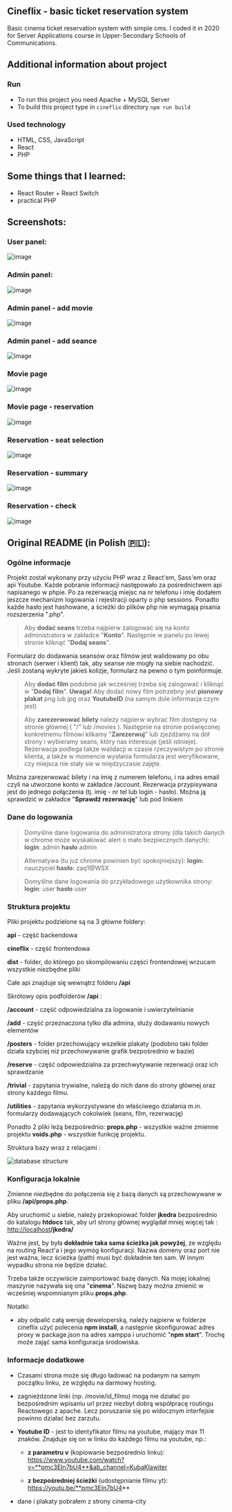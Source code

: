 ## Cineflix - basic ticket reservation system
Basic cinema ticket reservation system with simple cms.
I coded it in 2020 for Server Applications course in Upper-Secondary Schools of Communications.
## Additional information about project
### Run
- To run this project you need Apache + MySQL Server
- To build this project type in `cineflix` directory `npm run build`
### Used technology
- HTML, CSS, JavaScript
- React
- PHP
## Some things that I learned:
- React Router + React Switch
- practical PHP

## Screenshots:

### User panel:
![image](blobs/user_panel.png)  

### Admin panel:
![image](blobs/admin_panel.png)

### Admin panel - add movie
![image](blobs/admin_panel_add_movie.png)

### Admin panel - add seance
![image](blobs/admin_panel_add_seance.png)

### Movie page
![image](blobs/movie_page.png)

### Movie page - reservation
![image](blobs/movie_page_reservation.png)

### Reservation - seat selection
![image](blobs/seance_seat_selection.png)

### Reservation - summary
![image](blobs/seance_summary.png)

### Reservation - check
![image](blobs/reservation_check.png)


## Original README (in Polish 🇵🇱):

### Ogólne informacje
Projekt został wykonany przy użyciu PHP wraz z React'em, Sass'em oraz api Youtube. Każde pobranie informacji następowało za pośrednictwem api napisanego w phpie. Po za rezerwacją miejsc na nr telefonu i imię dodałem jeszcze mechanizm logowania i rejestracji oparty o php sessions. Ponadto każde hasło jest hashowane, a ścieżki do plików php nie wymagają pisania rozszerzenia ".php".

> Aby  **dodać seans** trzeba najpierw zalogować się na konto administratora w zakładce "**Konto**". Następnie w panelu po lewej stronie kliknąć "**Dodaj seans**".

Formularz do dodawania seansów oraz filmów jest walidowany po obu stronach (serwer i klient) tak, aby seanse nie mogły na siebie nachodzić. Jeśli zostaną wykryte jakieś kolizje, formularz na pewno o tym poinformuje.

> Aby  **dodać film** podobnie jak wcześniej trzeba się zalogować i kliknąć w "**Dodaj film**".  **Uwaga!** Aby dodać nowy film potrzebny jest  **pionowy plakat** png lub jpg oraz  **YoutubeID** (na samym dole informacja czym jest)

> Aby  **zarezerwować bilety** należy najpierw wybrać film dostępny na stronie głównej ( "/" lub /movies ). Następnie na stronie poświęconej konkretnemu filmowi klikamy "**Zarezerwuj**" lub zjeżdżamy na dół strony i wybieramy seans, który nas interesuje (jeśli istnieje). Rezerwacja podlega także walidacji w czasie rzeczywistym po stronie klienta, a także w momencie wysłania formularza jest weryfikowane, czy miejsca nie stały sie w międzyczasie zajęte.

  

Można zarezerwować bilety i na imię z numerem telefonu, i na adres email czyli na utworzone konto w zakładce /account. Rezerwacja przypisywana jest do jednego połączenia (tj. imię - nr tel lub login - hasło). Można ją sprawdzić w zakładce "**Sprawdź rezerwację**" lub pod linkiem

  

### Dane do logowania 

> Domyślne dane logowania do administratora strony (dla takich danych w chrome może wyskakiwać alert o mało bezpiecznych danych):
**login**:
admin
**hasło**
admin

> Alternatywa (tu już chrome powinien być spokojniejszy):
**login:**
nauczyciel
**hasło:**
zaq1@WSX

> Domyślne dane logowania do przykładowego użytkownika strony:
**login**:
user
**hasło**
user

  

### Struktura projektu 

Pliki projektu podzielone są na 3 główne foldery:

**api** - część backendowa

**cineflix** - część frontendowa

**dist** - folder, do którego po skompilowaniu części frontendowej wrzucam wszystkie niezbędne pliki

  

Całe api znajduje się wewnątrz folderu  **/api**

Skrótowy opis podfolderów  **/api**  :

**/account**  - część odpowiedzialna za logowanie i uwierzytelnianie

**/add** - część przeznaczona tylko dla admina, służy dodawaniu nowych elementów

**/posters** - folder przechowujący wszelkie plakaty (podobno taki folder działa szybciej niż przechowywanie grafik bezpośrednio w bazie)

**/reserve** - część odpowiedzialna za przechwytywanie rezerwacji oraz ich sprawdzanie

**/trivial** - zapytania trywialne, należą do nich dane do strony głównej oraz strony każdego filmu.

**/utilities** - zapytania wykorzystywane do właściwego działania m.in. formularzy dodawających cokolwiek (seans, film, rezerwację)

Ponadto 2 pliki leżą bezpośrednio:
**props.php** - wszystkie ważne zmienne projektu
**voids.php** - wszystkie funkcję projektu.

  

Struktura bazy wraz z relacjami :

![database structure](blobs/database_structure.png)  

  

### Konfiguracja lokalnie 

Zmienne niezbędne do połączenia się z bazą danych są przechowywane w pliku  **/api/props.php**.

Aby uruchomić u siebie, należy przekopiować folder  **jkedra** bezpośrednio do katalogu  **htdocs** tak, aby url strony głównej wyglądał mniej więcej tak :  [http://localhost](http://localhost/jkedra)**/jkedra/**

Ważne jest, by była  **dokładnie taka sama ścieżka jak powyżej**, ze względu na routing React'a i jego wymóg konfiguracji. Nazwa domeny oraz port nie jest ważna, lecz ścieżka (path) musi być dokładnie ten sam. W innym wypadku strona nie będzie działać.

Trzeba także oczywiście zaimportować bazę danych. Na mojej lokalnej maszynie nazywała się ona "**cinema**". Nazwę bazy można zmienić w wcześniej wspomnianym pliku  **props.php**.  

Notatki:
* aby odpalić całą wersję deweloperską, należy najpierw w folderze  cineflix  użyć polecenia  **npm install**, a następnie skonfigurować adres proxy w package.json na adres xamppa i uruchomić "**npm start**". Trochę może zająć sama konfiguracja środowiska.

### Informacje dodatkowe 

- Czasami strona może się długo ładować na podanym na samym początku linku, ze względu na darmowy hosting.

- zagnieżdzone linki (np. /movie/id_filmu) mogą nie działać po bezpośrednim wpisaniu url przez niezbyt dobrą współpracę routingu Reactowego z apache. Lecz poruszanie się po widocznym interfejsie powinno działać bez zarzutu.

-  **Youtube ID**  - jest to identyfikator filmu na youtube, mający max 11 znaków. Znajduje się on w linku do każdego filmu na youtube, np.:  
	- **z parametru v** (kopiowanie bezpośrednio linku): https://www.youtube.com/watch?v=**pmc3EIn7bU4**&ab_channel=KubaKlawiter  

	- **z bezpośredniej ścieżki** (udostępnianie filmu yt):
		https://youtu.be/**pmc3EIn7bU4**  

- dane i plakaty pobrałem z strony cinema-city
